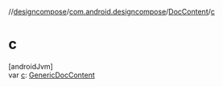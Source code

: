 //[designcompose](../../../index.md)/[com.android.designcompose](../index.md)/[DocContent](index.md)/[c](c.md)

# c

[androidJvm]\
var [c](c.md): [GenericDocContent](../../../../common/common/com.android.designcompose.common/-generic-doc-content/index.md)

